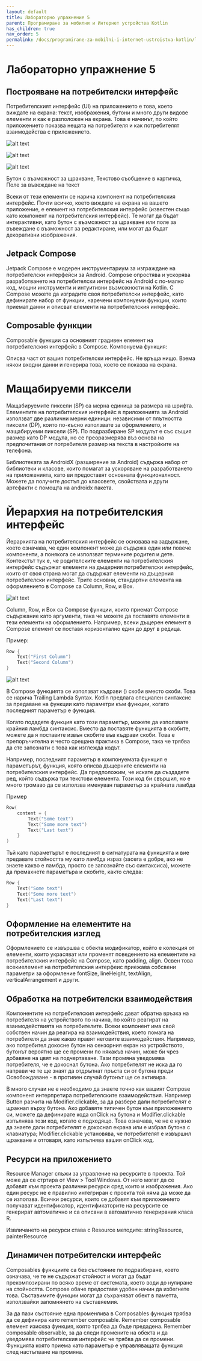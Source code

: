 ```yaml
---
layout: default
title: Лабораторно упражнение 5
parent: Програмиране за мобилни и Интернет устройства Kotlin
has_children: true
nav_order: 5
permalink: /docs/programirane-za-mobilni-i-internet-ustroistva-kotlin/laboratorno-uprazhnenie-5
---
```


# Лабораторно упражнение 5

## Построяване на потребителски интерфейс

Потребителският интерфейс (UI) на приложението е това, което виждате на екрана: текст, изображения, бутони и много други видове елементи и как е разположен на екрана. Това е начинът, по който приложението показва нещата на потребителя и как потребителят взаимодейства с приложението.

![alt text](image.png)

![alt text](image-1.png)

![alt text](image-2.png)

Бутон с възможност за щракване, Текстово съобщение в картичка, Поле за въвеждане на текст

Всеки от тези елементи се нарича компонент на потребителския интерфейс. Почти всичко, което виждате на екрана на вашето приложение, е елемент на потребителския интерфейс (известен също като компонент на потребителския интерфейс). Те могат да бъдат интерактивни, като бутон с възможност за щракване или поле за въвеждане с възможност за редактиране, или могат да бъдат декоративни изображения.

## Jetpack Compose 

Jetpack Compose е модерен инструментариум за изграждане на потребителски интерфейси за Android. Compose опростява и ускорява разработването на потребителски интерфейс на Android с по-малко код, мощни инструменти и интуитивни възможности на Kotlin. С Compose можете да изградите своя потребителски интерфейс, като дефинирате набор от функции, наречени компонуеми функции, които приемат данни и описват елементи на потребителския интерфейс.

## Composable функции

Composable функции са основният градивен елемент на потребителския интерфейс в Compose. Компонуема функция:

Описва част от вашия потребителски интерфейс.
Не връща нищо.
Взема някои входни данни и генерира това, което се показва на екрана.

# Мащабируеми пиксели

Мащабируемите пиксели (SP) са мерна единица за размера на шрифта. Елементите на потребителския интерфейс в приложенията за Android използват две различни мерни единици: независими от плътността пиксели (DP), които по-късно използвате за оформлението, и мащабируеми пиксели (SP). По подразбиране SP модулът е със същия размер като DP модула, но се преоразмерява въз основа на предпочитания от потребителя размер на текста в настройките на телефона.

Библиотеката за AndroidX (разширение за Android) съдържа набор от библиотеки и класове, които помагат за ускоряване на разработването на приложенията, като ви предоставят основната функционалност. Можете да получите достъп до класовете, свойствата и други артефакти с помощта на androidx пакета.

# Йерархия на потребителския интерфейс

Йерархията на потребителския интерфейс се основава на задържане, което означава, че един компонент може да съдържа един или повече компоненти, а понякога се използват термините родител и дете. Контекстът тук е, че родителските елементи на потребителския интерфейс съдържат елементи на дъщерния потребителски интерфейс, които от своя страна могат да съдържат елементи на дъщерния потребителски интерфейс. Трите основни, стандартни елемента на оформлението в Compose са Column, Row, и Box.

![alt text](image-3.png)

Column, Row, и Box са Compose функции, които приемат Compose съдържание като аргументи, така че можете да поставяте елементи в тези елементи на оформлението. Например, всеки дъщерен елемент в Compose елемент се поставя хоризонтално един до друг в редица.

Пример:

```kotlin
Row {
    Text("First Column")
    Text("Second Column")
}
```

![alt text](image-4.png)

В Compose функцията се използват къдрави () скоби вместо скоби. Това се нарича Trailing Lambda Syntax. Kotlin предлага специален синтаксис за предаване на функции като параметри към функции, когато последният параметър е функция.

Когато подадете функция като този параметър, можете да използвате крайния ламбда синтаксис. Вместо да поставяте функцията в скобите, можете да я поставите извън скобите във къдрави скоби. Това е препоръчителна и често срещана практика в Compose, така че трябва да сте запознати с това как изглежда кодът.

Например, последният параметър в компонуемата функция е параметърът, функция, която описва дъщерните елементи на потребителския интерфейс. Да предположим, че искате да създадете ред, който съдържа три текстови елемента. Този код би свършил, но е много тромаво да се използва именуван параметър за крайната ламбда

Пример

```kotlin
Row(
    content = {
        Text("Some text")
        Text("Some more text")
        Text("Last text")
    }
)
```

Тъй като параметърът е последният в сигнатурата на функцията и вие предавате стойността му като ламбда израз (засега е добре, ако не знаете какво е ламбда, просто се запознайте със синтаксиса), можете да премахнете параметъра и скобите, както следва:

```kotlin
Row {
    Text("Some text")
    Text("Some more text")
    Text("Last text")
}
```

## Оформление на елементите на потребителския изглед

Оформлението се извършва с обекта модификатор, който е колекция от елементи, които украсяват или променят поведението на елементите на потребителския интерфейс на Compose, като padding, align. Освен това всекиелемент на потребителския интерфеис приежава собсвени параметри за оформление fontSize, lineHeight, textAlign, verticalArrangement и други.

## Обработка на потребителски взаимодействия

Компонентите на потребителския интерфейс дават обратна връзка на потребителя на устройството по начина, по който реагират на взаимодействията на потребителите. Всеки компонент има свой собствен начин да реагира на взаимодействия, което помага на потребителя да знае какво правят неговите взаимодействия. Например, ако потребител докосне бутон на сензорния екран на устройството, бутонът вероятно ще се промени по някакъв начин, може би чрез добавяне на цвят на подчертаване. Тази промяна уведомява потребителя, че е докоснал бутона. Ако потребителят не иска да го направи че те ще знаят да отдръпнат пръста си от бутона преди Освобождаване - в противен случай бутонът ще се активира.

В много случаи не е необходимо да знаете точно как вашият Compose компонент интерпретира потребителските взаимодействия. Например Button разчита на Modifier.clickable, за да разбере дали потребителят е щракнал върху бутона. Ако добавяте типичен бутон към приложението си, можете да дефинирате кода onClick на бутона и Modifier.clickable изпълнява този код, когато е подходящо. Това означава, че не е нужно да знаете дали потребителят е докоснал екрана или е избрал бутона с клавиатура; Modifier.clickable установява, че потребителят е извършил щракване и отговаря, като изпълнява вашия onClick код.

## Ресурси на приложението

Resource Manager слъжи за управление на ресурсите в проекта. Той може да се стртира от View > Tool Windows. От него могат да се добавят към проекта различни ресурси сред които и изображения. Ако един ресурс не е правилно интегриран с проекта той няма да може да се използва. Всички ресурси, които се добавят към приложението получават идентификатор, идентификаторите на ресурсите се генерират автоматично и са описани в автоматично генерирания класа R.

Извличането на ресурси става с Resource методите: stringResource, painterResource

## Динамичен потребителски интерфейс

Composables функциите са без състояние по подразбиране, което означава, че те не съдържат стойност и могат да бъдат прекомпозирани по всяко време от системата, което води до нулиране на стойността. Compose обаче предоставя удобен начин да избегнете това. Съставимите функции могат да съхраняват обект в паметта, използвайки запомнянето на съставяемия.

За да пази състояние една променлива в Composables функция трябва да се дефинира като remember composable.
Remember composable елемент изисква функция, която трябва да бъде предадена.
Remember composable observable, за да следи промените на обекта и да уведомява потребителския интерфейс че трябва да се промени.
Функцията която приема като параметър е управляващата функция след настъпване на промяна.



